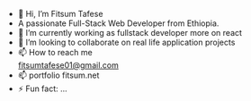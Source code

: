 - 👋 Hi, I’m Fitsum Tafese
- A passionate Full-Stack Web Developer from Ethiopia.
- 🌱 I’m currently working as fullstack developer more on react 
- 💞️ I’m looking to collaborate on real life application projects
- 📫 How to reach me   
            fitsumtafese01@gmail.com
- 📫 portfolio    fitsum.net
- ⚡ Fun fact: ...

<!---
fitse01/fitse01 is a ✨ special ✨ repository because its `README.md` (this file) appears on your GitHub profile.
You can click the Preview link to take a look at your changes.
--->

